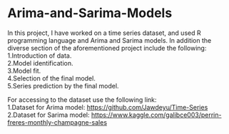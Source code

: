 # Arima-and-Sarima-Models
In this project, I have worked on a time series dataset, and used R programming language and Arima and Sarima models. In addition the diverse section of the aforementioned project include the following:    
    1.Introduction of data.     
    2.Model identification.       
    3.Model fit.      
    4.Selection of the final model.       
    5.Series prediction by the final model.        
    
For accessing to the dataset use the following link:       
  1.Dataset for Arima model: https://github.com/Jawdeyu/Time-Series         
  2.Dataset for Sarima model: https://www.kaggle.com/galibce003/perrin-freres-monthly-champagne-sales 
